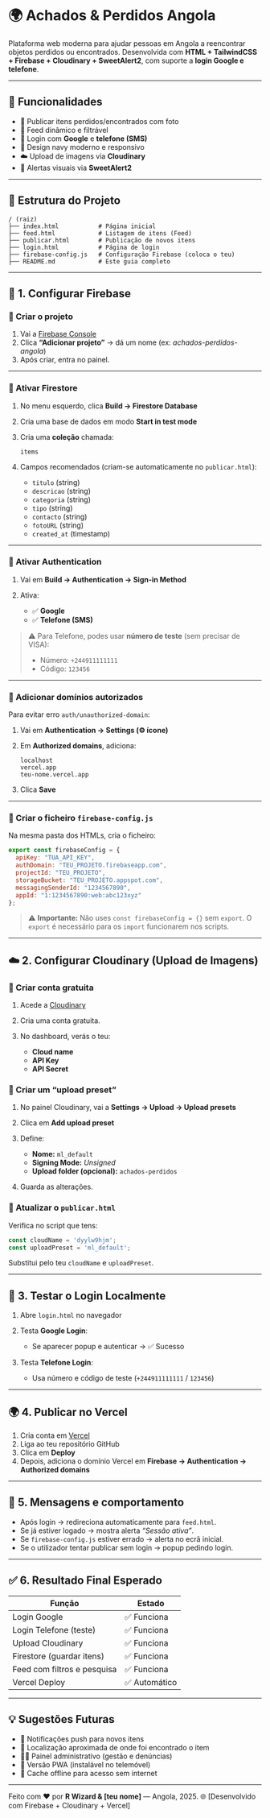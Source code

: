 # 🌍 Achados & Perdidos Angola

Plataforma web moderna para ajudar pessoas em Angola a reencontrar objetos perdidos ou encontrados.
Desenvolvida com **HTML + TailwindCSS + Firebase + Cloudinary + SweetAlert2**, com suporte a **login Google e telefone**.

---

## 🚀 Funcionalidades

* 🧾 Publicar itens perdidos/encontrados com foto
* 📰 Feed dinâmico e filtrável
* 🔐 Login com **Google** e **telefone (SMS)**
* 🧊 Design navy moderno e responsivo
* ☁️ Upload de imagens via **Cloudinary**
* 💬 Alertas visuais via **SweetAlert2**

---

## 📁 Estrutura do Projeto

```
/ (raiz)
├── index.html           # Página inicial
├── feed.html            # Listagem de itens (Feed)
├── publicar.html        # Publicação de novos itens
├── login.html           # Página de login
├── firebase-config.js   # Configuração Firebase (coloca o teu)
├── README.md            # Este guia completo
```

---

## 🧠 1. Configurar Firebase

### 🔹 Criar o projeto

1. Vai a [Firebase Console](https://console.firebase.google.com/)
2. Clica **“Adicionar projeto”** → dá um nome (ex: *achados-perdidos-angola*)
3. Após criar, entra no painel.

---

### 🔹 Ativar Firestore

1. No menu esquerdo, clica **Build → Firestore Database**
2. Cria uma base de dados em modo **Start in test mode**
3. Cria uma **coleção** chamada:

   ```
   items
   ```
4. Campos recomendados (criam-se automaticamente no `publicar.html`):

   * `titulo` (string)
   * `descricao` (string)
   * `categoria` (string)
   * `tipo` (string)
   * `contacto` (string)
   * `fotoURL` (string)
   * `created_at` (timestamp)

---

### 🔹 Ativar Authentication

1. Vai em **Build → Authentication → Sign-in Method**
2. Ativa:

   * ✅ **Google**
   * ✅ **Telefone (SMS)**

> ⚠️ Para Telefone, podes usar **número de teste** (sem precisar de VISA):
>
> * Número: `+244911111111`
> * Código: `123456`

---

### 🔹 Adicionar domínios autorizados

Para evitar erro `auth/unauthorized-domain`:

1. Vai em **Authentication → Settings (⚙️ ícone)**
2. Em **Authorized domains**, adiciona:

   ```
   localhost
   vercel.app
   teu-nome.vercel.app
   ```
3. Clica **Save**

---

### 🔹 Criar o ficheiro `firebase-config.js`

Na mesma pasta dos HTMLs, cria o ficheiro:

```js
export const firebaseConfig = {
  apiKey: "TUA_API_KEY",
  authDomain: "TEU_PROJETO.firebaseapp.com",
  projectId: "TEU_PROJETO",
  storageBucket: "TEU_PROJETO.appspot.com",
  messagingSenderId: "1234567890",
  appId: "1:1234567890:web:abc123xyz"
};
```

> ⚠️ **Importante:** Não uses `const firebaseConfig = {}` sem `export`.
> O `export` é necessário para os `import` funcionarem nos scripts.

---

## ☁️ 2. Configurar Cloudinary (Upload de Imagens)

### 🔹 Criar conta gratuita

1. Acede a [Cloudinary](https://cloudinary.com/)
2. Cria uma conta gratuita.
3. No dashboard, verás o teu:

   * **Cloud name**
   * **API Key**
   * **API Secret**

### 🔹 Criar um “upload preset”

1. No painel Cloudinary, vai a **Settings → Upload → Upload presets**
2. Clica em **Add upload preset**
3. Define:

   * **Nome:** `ml_default`
   * **Signing Mode:** *Unsigned*
   * **Upload folder (opcional):** `achados-perdidos`
4. Guarda as alterações.

### 🔹 Atualizar o `publicar.html`

Verifica no script que tens:

```js
const cloudName = 'dyylw9hjm';
const uploadPreset = 'ml_default';
```

Substitui pelo teu `cloudName` e `uploadPreset`.

---

## 🔑 3. Testar o Login Localmente

1. Abre `login.html` no navegador
2. Testa **Google Login**:

   * Se aparecer popup e autenticar → ✅ Sucesso
3. Testa **Telefone Login**:

   * Usa número e código de teste (`+244911111111` / `123456`)

---

## 🌍 4. Publicar no Vercel

1. Cria conta em [Vercel](https://vercel.com/)
2. Liga ao teu repositório GitHub
3. Clica em **Deploy**
4. Depois, adiciona o domínio Vercel em **Firebase → Authentication → Authorized domains**

---

## 💬 5. Mensagens e comportamento

* Após login → redireciona automaticamente para `feed.html`.
* Se já estiver logado → mostra alerta *“Sessão ativa”*.
* Se `firebase-config.js` estiver errado → alerta no ecrã inicial.
* Se o utilizador tentar publicar sem login → popup pedindo login.

---

## ✅ 6. Resultado Final Esperado

| Função                      | Estado       |
| --------------------------- | ------------ |
| Login Google                | ✅ Funciona   |
| Login Telefone (teste)      | ✅ Funciona   |
| Upload Cloudinary           | ✅ Funciona   |
| Firestore (guardar itens)   | ✅ Funciona   |
| Feed com filtros e pesquisa | ✅ Funciona   |
| Vercel Deploy               | ✅ Automático |

---

## 💡 Sugestões Futuras

* 🔔 Notificações push para novos itens
* 🧭 Localização aproximada de onde foi encontrado o item
* 🧑‍💻 Painel administrativo (gestão e denúncias)
* 📱 Versão PWA (instalável no telemóvel)
* 💾 Cache offline para acesso sem internet

---

Feito com ❤️ por **R Wizard & [teu nome]** — Angola, 2025.
🌐 [Desenvolvido com Firebase + Cloudinary + Vercel]
